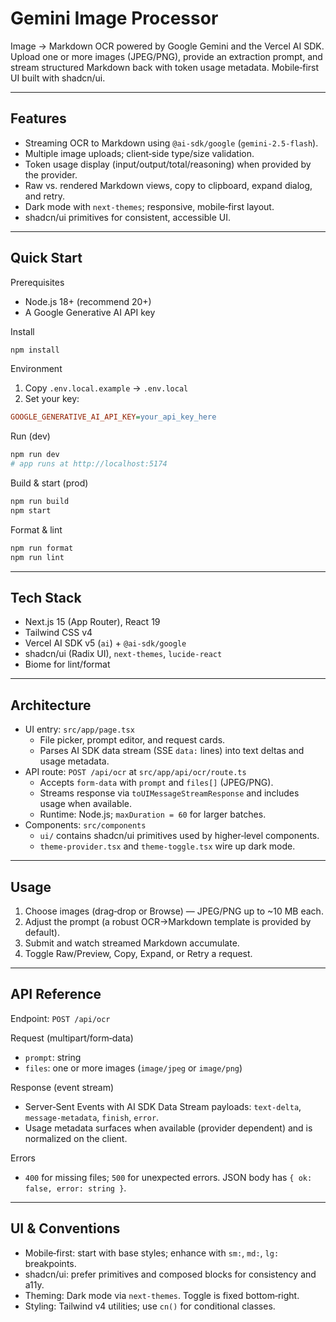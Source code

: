 # Gemini Image Processor

Image → Markdown OCR powered by Google Gemini and the Vercel AI SDK. Upload one or more images (JPEG/PNG), provide an extraction prompt, and stream structured Markdown back with token usage metadata. Mobile‑first UI built with shadcn/ui.

---

## Features

- Streaming OCR to Markdown using `@ai-sdk/google` (`gemini-2.5-flash`).
- Multiple image uploads; client‑side type/size validation.
- Token usage display (input/output/total/reasoning) when provided by the provider.
- Raw vs. rendered Markdown views, copy to clipboard, expand dialog, and retry.
- Dark mode with `next-themes`; responsive, mobile‑first layout.
- shadcn/ui primitives for consistent, accessible UI.

---

## Quick Start

Prerequisites

- Node.js 18+ (recommend 20+)
- A Google Generative AI API key

Install

```bash
npm install
```

Environment

1. Copy `.env.local.example` → `.env.local`
2. Set your key:

```ini
GOOGLE_GENERATIVE_AI_API_KEY=your_api_key_here
```

Run (dev)

```bash
npm run dev
# app runs at http://localhost:5174
```

Build & start (prod)

```bash
npm run build
npm start
```

Format & lint

```bash
npm run format
npm run lint
```

---

## Tech Stack

- Next.js 15 (App Router), React 19
- Tailwind CSS v4
- Vercel AI SDK v5 (`ai`) + `@ai-sdk/google`
- shadcn/ui (Radix UI), `next-themes`, `lucide-react`
- Biome for lint/format

---

## Architecture

- UI entry: `src/app/page.tsx`
  - File picker, prompt editor, and request cards.
  - Parses AI SDK data stream (SSE `data:` lines) into text deltas and usage metadata.
- API route: `POST /api/ocr` at `src/app/api/ocr/route.ts`
  - Accepts `form-data` with `prompt` and `files[]` (JPEG/PNG).
  - Streams response via `toUIMessageStreamResponse` and includes usage when available.
  - Runtime: Node.js; `maxDuration = 60` for larger batches.
- Components: `src/components`
  - `ui/` contains shadcn/ui primitives used by higher‑level components.
  - `theme-provider.tsx` and `theme-toggle.tsx` wire up dark mode.

---

## Usage

1. Choose images (drag‑drop or Browse) — JPEG/PNG up to ~10 MB each.
2. Adjust the prompt (a robust OCR→Markdown template is provided by default).
3. Submit and watch streamed Markdown accumulate.
4. Toggle Raw/Preview, Copy, Expand, or Retry a request.

---

## API Reference

Endpoint: `POST /api/ocr`

Request (multipart/form‑data)

- `prompt`: string
- `files`: one or more images (`image/jpeg` or `image/png`)

Response (event stream)

- Server‑Sent Events with AI SDK Data Stream payloads: `text-delta`, `message-metadata`, `finish`, `error`.
- Usage metadata surfaces when available (provider dependent) and is normalized on the client.

Errors

- `400` for missing files; `500` for unexpected errors. JSON body has `{ ok: false, error: string }`.

---

## UI & Conventions

- Mobile‑first: start with base styles; enhance with `sm:`, `md:`, `lg:` breakpoints.
- shadcn/ui: prefer primitives and composed blocks for consistency and a11y.
- Theming: Dark mode via `next-themes`. Toggle is fixed bottom‑right.
- Styling: Tailwind v4 utilities; use `cn()` for conditional classes.
